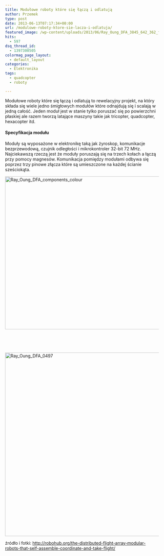 ```yaml
---
title: Modułowe roboty które się łączą i odlatują
author: Przemek
type: post
date: 2013-06-13T07:17:34+00:00
url: /modulowe-roboty-ktore-sie-lacza-i-odlatuja/
featured_image: /wp-content/uploads/2013/06/Ray_Oung_DFA_3845_642_362_force.jpg
hits:
  - 597
dsq_thread_id:
  - 1397300505
colormag_page_layout:
  - default_layout
categories:
  - Elektronika
tags:
  - quadcopter
  - roboty

---
```

Modułowe roboty które się łączą i odlatują to rewelacyjny projekt, na który składa się wiele jedno śmigłowych modułów które odnajdują się i scalają w jedną całość. Jeden moduł jest w stanie tylko poruszać się po powierzchni płaskiej ale razem tworzą latające maszyny takie jak tricopter, quadcopter, hexacopter itd.

<!--more-->



#### Specyfikacja modułu

Moduły są wyposażone w elektronikę taką jak żyroskop, komunikacje bezprzewodową, czujnik odległości i mikrokontroler 32-bit 72 MHz. Najciekawszą rzeczą jest że moduły poruszają się na trzech kołach a łączą przy pomocy magnesów. Komunikacja pomiędzy modułami odbywa się poprzez trzy pinowe złącza które są umieszczone na każdej ścianie sześciokąta.

[<img class="aligncenter size-full wp-image-3636" src="http://techfreak.pl/wp-content/uploads/2013/06/Ray_Oung_DFA_components_colour.png" alt="Ray_Oung_DFA_components_colour" width="900" height="500" />][1]

&nbsp;

&nbsp;

[<img class="aligncenter size-full wp-image-3637" src="http://techfreak.pl/wp-content/uploads/2013/06/Ray_Oung_DFA_0497.jpg" alt="Ray_Oung_DFA_0497" width="900" height="600" />][2]



źródło i fotki: <http://robohub.org/the-distributed-flight-array-modular-robots-that-self-assemble-coordinate-and-take-flight/>

 [1]: http://techfreak.pl/wp-content/uploads/2013/06/Ray_Oung_DFA_components_colour.png
 [2]: http://techfreak.pl/wp-content/uploads/2013/06/Ray_Oung_DFA_0497.jpg